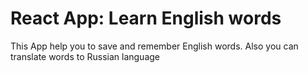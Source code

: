 # React App: Learn English words

This App help you to save and remember English words.
Also you can translate words to Russian language
